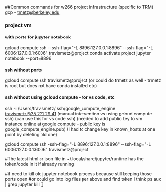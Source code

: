 ##Common commands for w266 project infrastructure (specific to TRM)
gcp - tmetz@berkeley.edu

### project vm
#### with ports for jupyter notebook
gcloud compute ssh --ssh-flag="-L 8896:127.0.0.1:8896" --ssh-flag="-L 6006:127.0.0.1:6006" travismetz@project
conda activate project
jupyter notebook --port=8896

#### ssh without ports
gcloud compute ssh travismetz@project
(or could do trmetz as well - trmetz is root but does not have conda installed etc)

#### ssh without using gcloud compute - for vs code, etc 
ssh -i /Users/travismetz/.ssh/google_compute_engine travismetz@35.221.29.41
(manual intervention vs using gcloud compute ssh)
(can use this for vs code ssh)
(needed to add public key to vm instance online at google compute - public key is google_compute_engine.pub)
(I had to change key in known_hosts at one point by deleting old one)

gcloud compute ssh -ssh-flag="-L 8896:127.0.0.1:8896" --ssh-flag="-L 6006:127.0.0.1:6006" travismetz@project

#The latest html or json file in ~/.local/share/jupyter/runtime has the token/code in it if already running

#if need to kill old jupyter notebook process because still keeping those ports open
#or could go into log files per above and find token I think
ps aux | grep jupyter
kill []



